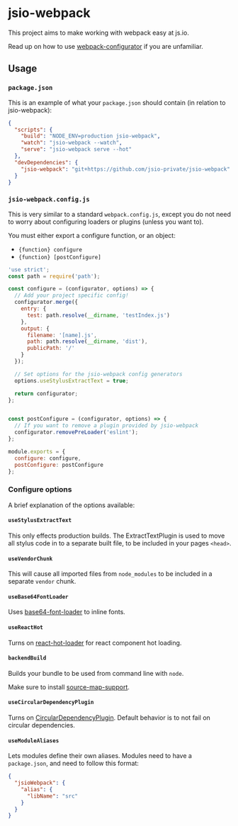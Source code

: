 # jsio-webpack

This project aims to make working with webpack easy at js.io.

Read up on how to use [webpack-configurator](https://www.npmjs.com/package/webpack-configurator) if you are unfamiliar.



## Usage


### `package.json`

This is an example of what your `package.json` should contain (in relation to jsio-webpack):

```json
{
  "scripts": {
    "build": "NODE_ENV=production jsio-webpack",
    "watch": "jsio-webpack --watch",
    "serve": "jsio-webpack serve --hot"
  },
  "devDependencies": {
    "jsio-webpack": "git+https://github.com/jsio-private/jsio-webpack"
  }
}
```


### `jsio-webpack.config.js`

This is very similar to a standard `webpack.config.js`, except you do not need to worry about configuring loaders or plugins (unless you want to).

You must either export a configure function, or an object:

- `{function} configure`
- `{function} [postConfigure]`


```js
'use strict';
const path = require('path');

const configure = (configurator, options) => {
  // Add your project specific config!
  configurator.merge({
    entry: {
      test: path.resolve(__dirname, 'testIndex.js')
    },
    output: {
      filename: '[name].js',
      path: path.resolve(__dirname, 'dist'),
      publicPath: '/'
    }
  });

  // Set options for the jsio-webpack config generators
  options.useStylusExtractText = true;

  return configurator;
};


const postConfigure = (configurator, options) => {
  // If you want to remove a plugin provided by jsio-webpack
  configurator.removePreLoader('eslint');
};

module.exports = {
  configure: configure,
  postConfigure: postConfigure
};
```


### Configure options

A brief explanation of the options available:


#### `useStylusExtractText`

This only effects production builds.  The ExtractTextPlugin is used to move all stylus code in to a separate built file, to be included in your pages `<head>`.


#### `useVendorChunk`

This will cause all imported files from `node_modules` to be included in a separate `vendor` chunk.


#### `useBase64FontLoader`

Uses [base64-font-loader](https://www.npmjs.com/package/base64-font-loader) to inline fonts.


#### `useReactHot`

Turns on [react-hot-loader](https://github.com/gaearon/react-hot-loader) for react component hot loading.


#### `backendBuild`

Builds your bundle to be used from command line with `node`.

Make sure to install [source-map-support](https://github.com/evanw/node-source-map-support).


#### `useCircularDependencyPlugin`

Turns on [CircularDependencyPlugin](https://github.com/aackerman/circular-dependency-plugin).  Default behavior is to not fail on circular dependencies.


#### `useModuleAliases`

Lets modules define their own aliases.  Modules need to have a `package.json`, and need to follow this format:

```json
{
  "jsioWebpack": {
    "alias": {
      "libName": "src"
    }
  }
}
```
